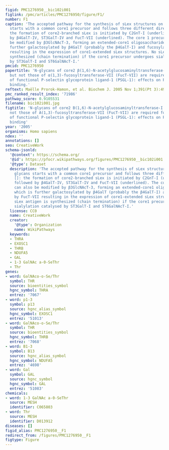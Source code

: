 ```yaml
---
figid: PMC1276950__bic102i001
figlink: /pmc/articles/PMC1276950/figure/F1/
number: F1
caption: 'The accepted pathway for the synthesis of sLex structures on O-linked glycans
  starts with a common core1 precursor and follows three different directions []:
  the formation of core2-branched sLex is initiated by C2GnT-I (underlined) followed
  by β4GalT-IV, ST3GalT-IV and FucT-VII (underlined). The core 1 precursor can also
  be modified by β3GlcNAcT-3, forming an extended-core1 oligosaccharide, which is
  further galactosylated by β4GalT (probably the β4GalT-I) and fucosylated by FucT-VII
  resulting in the expression of core1-extended sLex structures. No sLex antigen is
  synthesized (chain termination) if the core1 precursor undergoes sialylation catalysed
  by ST3GalT-I and ST6GalNAcT-I.'
pmcid: PMC1276950
papertitle: 'N-glycans of core2 β(1,6)-N-acetylglucosaminyltransferase-I (C2GnT-I)
  but not those of α(1,3)-fucosyltransferase-VII (FucT-VII) are required for the synthesis
  of functional P-selectin glycoprotein ligand-1 (PSGL-1): effects on P-, L- and E-selectin
  binding.'
reftext: Maëlle Prorok-Hamon, et al. Biochem J. 2005 Nov 1;391(Pt 3):491-502.
pmc_ranked_result_index: '71986'
pathway_score: 0.9105531
filename: bic102i001.jpg
figtitle: 'N-glycans of core2 B(1,6)-N-acetylglucosaminyltransferase-I (C2GnT-I) but
  not those of A(1,3)-fucosyltransferase-VII (FucT-VII) are required for the synthesis
  of functional P-selectin glycoprotein ligand-1 (PSGL-1): effects on P-, L- and E-selectin
  binding'
year: '2005'
organisms: Homo sapiens
ndex: ''
annotations: []
seo: CreativeWork
schema-jsonld:
  '@context': https://schema.org/
  '@id': https://pfocr.wikipathways.org/figures/PMC1276950__bic102i001.html
  '@type': Dataset
  description: 'The accepted pathway for the synthesis of sLex structures on O-linked
    glycans starts with a common core1 precursor and follows three different directions
    []: the formation of core2-branched sLex is initiated by C2GnT-I (underlined)
    followed by β4GalT-IV, ST3GalT-IV and FucT-VII (underlined). The core 1 precursor
    can also be modified by β3GlcNAcT-3, forming an extended-core1 oligosaccharide,
    which is further galactosylated by β4GalT (probably the β4GalT-I) and fucosylated
    by FucT-VII resulting in the expression of core1-extended sLex structures. No
    sLex antigen is synthesized (chain termination) if the core1 precursor undergoes
    sialylation catalysed by ST3GalT-I and ST6GalNAcT-I.'
  license: CC0
  name: CreativeWork
  creator:
    '@type': Organization
    name: WikiPathways
  keywords:
  - THRA
  - EXOSC1
  - THRB
  - NDUFA5
  - GAL
  - 1-3 GalNAc a-0-SeThr
  - Thr
genes:
- word: GalNAco-o-Se/Thr
  symbol: THR
  source: bioentities_symbol
  hgnc_symbol: THRA
  entrez: '7067'
- word: p1-3
  symbol: p13
  source: hgnc_alias_symbol
  hgnc_symbol: EXOSC1
  entrez: '51013'
- word: GalNAco-o-Se/Thr
  symbol: THR
  source: bioentities_symbol
  hgnc_symbol: THRB
  entrez: '7068'
- word: B1-3
  symbol: B13
  source: hgnc_alias_symbol
  hgnc_symbol: NDUFA5
  entrez: '4698'
- word: Gal
  symbol: GAL
  source: hgnc_symbol
  hgnc_symbol: GAL
  entrez: '51083'
chemicals:
- word: 1-3 GalNAc a-0-SeThr
  source: MESH
  identifier: C065803
- word: Thr
  source: MESH
  identifier: D013912
diseases: []
figid_alias: PMC1276950__F1
redirect_from: /figures/PMC1276950__F1
figtype: Figure
---
```

